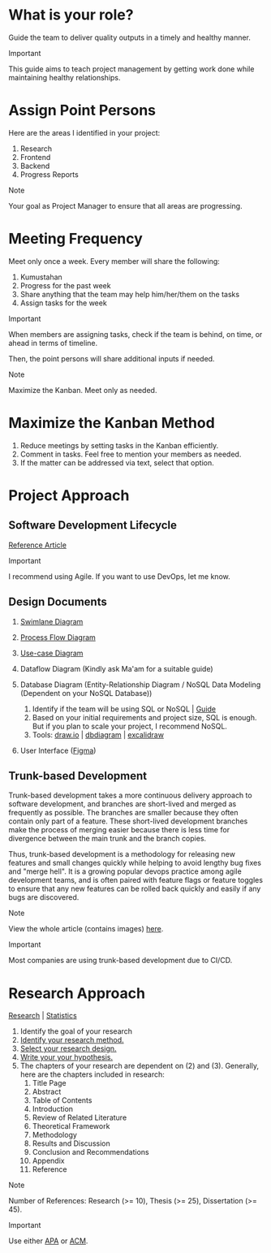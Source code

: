 # What is your role?
Guide the team to deliver quality outputs in a timely and healthy manner.

> [!IMPORTANT]
> This guide aims to teach project management by getting work done while maintaining healthy relationships.

# Assign Point Persons
Here are the areas I identified in your project:
1. Research
2. Frontend
3. Backend
4. Progress Reports

> [!NOTE]
> Your goal as Project Manager to ensure that all areas are progressing.

# Meeting Frequency
Meet only once a week. Every member will share the following:

1. Kumustahan
2. Progress for the past week
3. Share anything that the team may help him/her/them on the tasks
4. Assign tasks for the week

> [!IMPORTANT]
> When members are assigning tasks, check if the team is behind, on time, or ahead in terms of timeline.

Then, the point persons will share additional inputs if needed.

> [!NOTE]
> Maximize the Kanban. Meet only as needed.

# Maximize the Kanban Method
1. Reduce meetings by setting tasks in the Kanban efficiently.
2. Comment in tasks. Feel free to mention your members as needed.
3. If the matter can be addressed via text, select that option.


# Project Approach
## Software Development Lifecycle
[Reference Article](https://www.techopedia.com/definition/22193/software-development-life-cycle-sdlc)

> [!IMPORTANT]
> I recommend using Agile. If you want to use DevOps, let me know.

## Design Documents
1. [Swimlane Diagram](https://www.lucidchart.com/pages/tutorial/swimlane-diagram)
2. [Process Flow Diagram](https://www.lucidchart.com/pages/process-flow-diagrams)
3. [Use-case Diagram](https://www.lucidchart.com/pages/uml-use-case-diagram)
4. Dataflow Diagram (Kindly ask Ma'am for a suitable guide)
5. Database Diagram (Entity-Relationship Diagram / NoSQL Data Modeling (Dependent on your NoSQL Database))
   1. Identify if the team will be using SQL or NoSQL | [Guide](https://www.coursera.org/articles/nosql-vs-sql)
   2. Based on your initial requirements and project size, SQL is enough. But if you plan to scale your project, I recommend NoSQL.
   3. Tools: [draw.io](https://app.diagrams.net/) | [dbdiagram](https://dbdiagram.io/home) | [excalidraw](https://excalidraw.com/)

6. User Interface ([Figma](https://designcode.io/figma-handbook-figma-design-tool))

## Trunk-based Development
Trunk-based development takes a more continuous delivery approach to software development, and branches are short-lived and merged as frequently as possible. The branches are smaller because they often contain only part of a feature. These short-lived development branches make the process of merging easier because there is less time for divergence between the main trunk and the branch copies.

Thus, trunk-based development is a methodology for releasing new features and small changes quickly while helping to avoid lengthy bug fixes and "merge hell". It is a growing popular devops practice among agile development teams, and is often paired with feature flags or feature toggles to ensure that any new features can be rolled back quickly and easily if any bugs are discovered.

> [!NOTE]
> View the whole article (contains images) [here](https://www.optimizely.com/optimization-glossary/trunk-based-development/).

> [!IMPORTANT]
> Most companies are using trunk-based development due to CI/CD.

# Research Approach
[Research](https://www.scribbr.com/category/methodology/) | [Statistics](https://www.scribbr.com/category/statistics/)

1. Identify the goal of your research
2. [Identify your research method.](https://www.scribbr.com/category/methodology/)
3. [Select your research design.](https://www.scribbr.com/methodology/research-design/)
4. [Write your your hypothesis.](https://www.scribbr.com/methodology/hypothesis/)
5. The chapters of your research are dependent on (2) and (3). Generally, here are the chapters included in research:
   1. Title Page
   2. Abstract
   3. Table of Contents
   4. Introduction
   5. Review of Related Literature
   6. Theoretical Framework
   7. Methodology
   8. Results and Discussion
   9. Conclusion and Recommendations
   10. Appendix
   11. Reference

> [!NOTE]
> Number of References: Research (>= 10), Thesis (>= 25), Dissertation (>= 45).

> [!IMPORTANT]
> Use either [APA](https://www.scribbr.com/apa-style/format/) or [ACM](https://www.acm.org/publications/authors/reference-formatting).